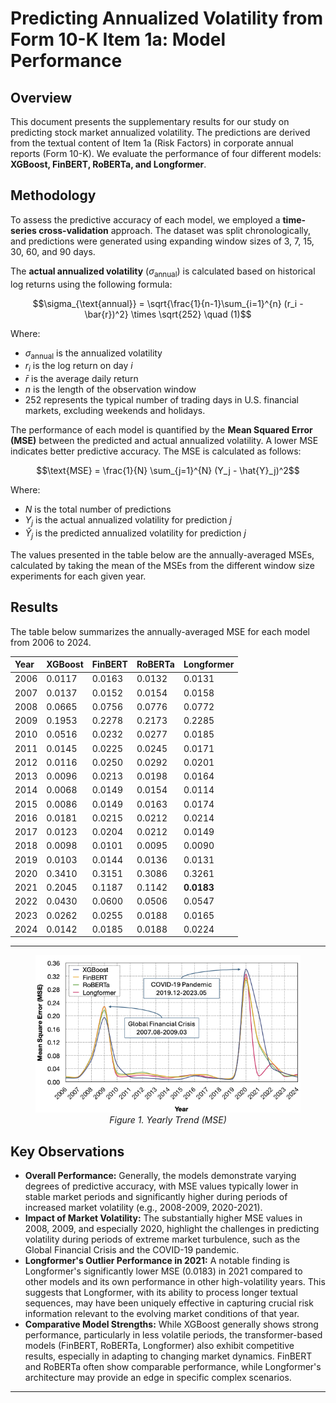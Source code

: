 # **Predicting Annualized Volatility from Form 10-K Item 1a: Model Performance**

## **Overview**

This document presents the supplementary results for our study on predicting stock market annualized volatility. The predictions are derived from the textual content of Item 1a (Risk Factors) in corporate annual reports (Form 10-K). We evaluate the performance of four different models: **XGBoost, FinBERT, RoBERTa, and Longformer**.

## **Methodology**

To assess the predictive accuracy of each model, we employed a **time-series cross-validation** approach. The dataset was split chronologically, and predictions were generated using expanding window sizes of 3, 7, 15, 30, 60, and 90 days.

The **actual annualized volatility** ($\sigma_{\text{annual}}$) is calculated based on historical log returns using the following formula:

$$\sigma_{\text{annual}} = \sqrt{\frac{1}{n-1}\sum_{i=1}^{n} (r_i - \bar{r})^2} \times \sqrt{252} \quad (1)$$

Where:
* $\sigma_{\text{annual}}$ is the annualized volatility
* $r_i$ is the log return on day $i$
* $\bar{r}$ is the average daily return
* $n$ is the length of the observation window
* $252$ represents the typical number of trading days in U.S. financial markets, excluding weekends and holidays.

The performance of each model is quantified by the **Mean Squared Error (MSE)** between the predicted and actual annualized volatility. A lower MSE indicates better predictive accuracy. The MSE is calculated as follows:

$$\text{MSE} = \frac{1}{N} \sum_{j=1}^{N} (Y_j - \hat{Y}_j)^2$$

Where:
* $N$ is the total number of predictions
* $Y_j$ is the actual annualized volatility for prediction $j$
* $\hat{Y}_j$ is the predicted annualized volatility for prediction $j$

The values presented in the table below are the annually-averaged MSEs, calculated by taking the mean of the MSEs from the different window size experiments for each given year.

## **Results**

The table below summarizes the annually-averaged MSE for each model from 2006 to 2024.

<div align="center">

| Year | XGBoost | FinBERT | RoBERTa | Longformer |
| :--- | :------ | :------ | :------ | :--------- |
| 2006 | 0.0117 | 0.0163 | 0.0132 | 0.0131 |
| 2007 | 0.0137 | 0.0152 | 0.0154 | 0.0158 |
| 2008 | 0.0665 | 0.0756 | 0.0776 | 0.0772 |
| 2009 | 0.1953 | 0.2278 | 0.2173 | 0.2285 |
| 2010 | 0.0516 | 0.0232 | 0.0277 | 0.0185 |
| 2011 | 0.0145 | 0.0225 | 0.0245 | 0.0171 |
| 2012 | 0.0116 | 0.0250 | 0.0292 | 0.0201 |
| 2013 | 0.0096 | 0.0213 | 0.0198 | 0.0164 |
| 2014 | 0.0068 | 0.0149 | 0.0154 | 0.0114 |
| 2015 | 0.0086 | 0.0149 | 0.0163 | 0.0174 |
| 2016 | 0.0181 | 0.0215 | 0.0212 | 0.0214 |
| 2017 | 0.0123 | 0.0204 | 0.0212 | 0.0149 |
| 2018 | 0.0098 | 0.0101 | 0.0095 | 0.0090 |
| 2019 | 0.0103 | 0.0144 | 0.0136 | 0.0131 |
| 2020 | 0.3410 | 0.3151 | 0.3086 | 0.3261 |
| 2021 | 0.2045 | 0.1187 | 0.1142 | **0.0183** |
| 2022 | 0.0430 | 0.0600 | 0.0506 | 0.0547 |
| 2023 | 0.0262 | 0.0255 | 0.0188 | 0.0165 |
| 2024 | 0.0142 | 0.0185 | 0.0188 | 0.0224 |
---
</div>
<figure align="center">
  <img src="./figures/mse_yearly_trend.png" width="900">
  <figcaption><em>Figure 1. Yearly Trend (MSE)</em></figcaption>
</figure>

## **Key Observations**

* **Overall Performance:** Generally, the models demonstrate varying degrees of predictive accuracy, with MSE values typically lower in stable market periods and significantly higher during periods of increased market volatility (e.g., 2008-2009, 2020-2021).
* **Impact of Market Volatility:** The substantially higher MSE values in 2008, 2009, and especially 2020, highlight the challenges in predicting volatility during periods of extreme market turbulence, such as the Global Financial Crisis and the COVID-19 pandemic.
* **Longformer's Outlier Performance in 2021:** A notable finding is Longformer's significantly lower MSE (0.0183) in 2021 compared to other models and its own performance in other high-volatility years. This suggests that Longformer, with its ability to process longer textual sequences, may have been uniquely effective in capturing crucial risk information relevant to the evolving market conditions of that year.
* **Comparative Model Strengths:** While XGBoost generally shows strong performance, particularly in less volatile periods, the transformer-based models (FinBERT, RoBERTa, Longformer) also exhibit competitive results, especially in adapting to changing market dynamics. FinBERT and RoBERTa often show comparable performance, while Longformer's architecture may provide an edge in specific complex scenarios.

---